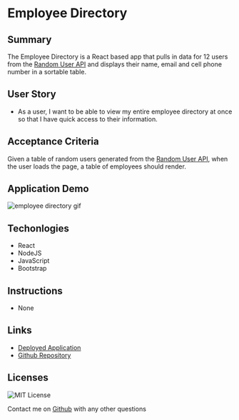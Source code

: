 # Employee Directory



## Summary

The Employee Directory is a React based app that pulls in data for 12 users from the [Random User API](https://randomuser.me/) and displays their name, email and cell phone number in a sortable table.

## User Story

* As a user, I want to be able to view my entire employee directory at once so that I have quick access to their information.

## Acceptance Criteria

Given a table of random users generated from the [Random User API](https://randomuser.me/), when the user loads the page, a table of employees should render. 

## Application Demo

![employee directory gif](Pages.gif)


## Techonlogies

- React
- NodeJS
- JavaScript
- Bootstrap

## Instructions

- None

## Links

- [Deployed Application](https://mgpierrelouis.github.io/employee_directory/)
- [Github Repository](https://github.com/mgpierrelouis/employee_directory/)

## Licenses

![MIT License](https://img.shields.io/badge/License-MIT-yellow.svg)

Contact me on [Github](https://github.com/mgpierrelois) with any other questions